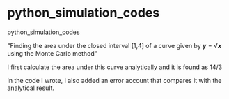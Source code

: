 # python_simulation_codes
python_simulation_codes

"Finding the area under the closed interval [1,4] of a curve given by 𝒚 = √𝒙 using the Monte Carlo method"


I first calculate the area under this curve analytically and it is found as 14/3

In the code I wrote, I also added an error account that compares it with the analytical result.

